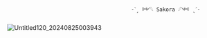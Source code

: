                                             -ˋˏ ༻𓆩 Sakora 𓆪༺ ˎˊ-
![Untitled120_20240825003943](https://github.com/user-attachments/assets/d35867a0-0a43-4122-ade3-5aafc832cf5a)
